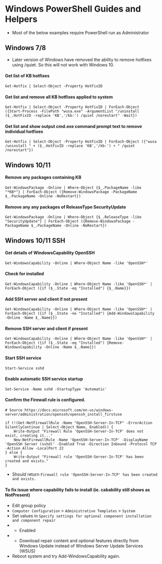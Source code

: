 # Windows PowerShell Guides and Helpers
- Most of the below examples require PowerShell run as Administrator

## Windows 7/8
- Later version of Windows have removed the ability to remove hotfixes using /quiet. So this will not work with Windows 10.  
#### Get list of KB hotfixes
`Get-Hotfix | Select-Object -Property HotFixID`  
#### Get list and remove all KB hotfixes applied to system
`Get-Hotfix | Select-Object -Property HotFixID | ForEach-Object ({Start-Process -FilePath "wusa.exe" -ArgumentList "/uninstall ($_.HotFixID -replace 'KB','/kb:') /quiet /norestart" -Wait})`
#### Get list and show output cmd.exe command prompt text to remove individual hotfixes
`Get-Hotfix | Select-Object -Property HotFixID | ForEach-Object ({"wusa /uninstall " + ($_.HotFixID -replace 'KB','/kb:') + " /quiet /norestart"})`

## Windows 10/11
#### Remove any packages containing KB
`Get-WindowsPackage -Online | Where-Object {$_.PackageName -like "*KB*"} | ForEach-Object ({Remove-WindowsPackage -PackageName $_.PackageName -Online -NoRestart})`
#### Remove any any packages of ReleaseType SecurityUpdate
`Get-WindowsPackage -Online | Where-Object {$_.ReleaseType -like "SecurityUpdate"} | ForEach-Object ({Remove-WindowsPackage -PackageName $_.PackageName -Online -NoRestart})`

## Windows 10/11 SSH
#### Get details of WindowsCapability OpenSSH
`Get-WindowsCapability -Online | Where-Object Name -like 'OpenSSH*'`
#### Check for installed
`Get-WindowsCapability -Online | Where-Object Name -like 'OpenSSH*' | ForEach-Object ({if ($_.State -eq "Installed") {$_.Name}})`
#### Add SSH server and client if not present
`Get-WindowsCapability -Online | Where-Object Name -like 'OpenSSH*' | ForEach-Object ({if ($_.State -ne "Installed") {Add-WindowsCapability -Online -Name $_.Name}})`
#### Remove SSH server and client if present
`Get-WindowsCapability -Online | Where-Object Name -like 'OpenSSH*' | ForEach-Object ({if ($_.State -eq "Installed") {Remove-WindowsCapability -Online -Name $_.Name}})`
#### Start SSH service
`Start-Service sshd`
#### Enable automatic SSH service startup
`Set-Service -Name sshd -StartupType 'Automatic'`
#### Confirm the Firewall rule is configured.
```
# Source https://docs.microsoft.com/en-us/windows-server/administration/openssh/openssh_install_firstuse

if (!(Get-NetFirewallRule -Name "OpenSSH-Server-In-TCP" -ErrorAction SilentlyContinue | Select-Object Name, Enabled)) {
    Write-Output "Firewall Rule 'OpenSSH-Server-In-TCP' does not exist, creating it..."
    New-NetFirewallRule -Name 'OpenSSH-Server-In-TCP' -DisplayName 'OpenSSH Server (sshd)' -Enabled True -Direction Inbound -Protocol TCP -Action Allow -LocalPort 22
} else {
    Write-Output "Firewall rule 'OpenSSH-Server-In-TCP' has been created and exists."
}
```
- Should return `Firewall rule 'OpenSSH-Server-In-TCP' has been created and exists.`

#### To fix issue where capability fails to install (ie. cabability still shows as NotPresent)
- Edit group policy  
- `Computer Configuration` > `Administrative Templates` > `System`  
- Set values in `Specify settings for optional component installation and component repair`  
- - Enabled
- - Download repair content and optional features directly from Windows Update instead of Windows Server Update Services (WSUS)
- Reboot system and try Add-WindowsCapability again.
